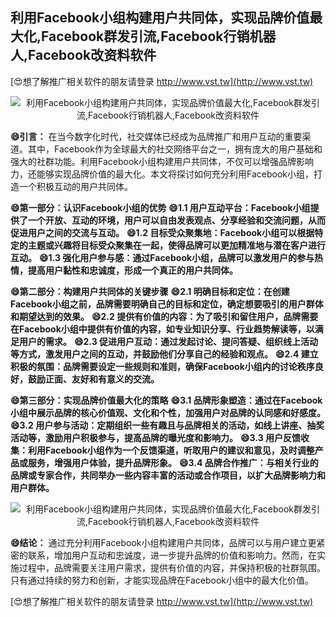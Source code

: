 ## **利用Facebook小组构建用户共同体，实现品牌价值最大化,Facebook群发引流,Facebook行销机器人,Facebook改资料软件**

[😍想了解推广相关软件的朋友请登录 http://www.vst.tw](http://www.vst.tw)

 <center><img src="https://vst.tw/MP4/tuiguang/png/0.png" alt="利用Facebook小组构建用户共同体，实现品牌价值最大化,Facebook群发引流,Facebook行销机器人,Facebook改资料软件"></center>

**😄引言：**
在当今数字化时代，社交媒体已经成为品牌推广和用户互动的重要渠道。其中，Facebook作为全球最大的社交网络平台之一，拥有庞大的用户基础和强大的社群功能。利用Facebook小组构建用户共同体，不仅可以增强品牌影响力，还能够实现品牌价值的最大化。本文将探讨如何充分利用Facebook小组，打造一个积极互动的用户共同体。

**😄第一部分：认识Facebook小组的优势**
**😄1.1 用户互动平台：Facebook小组提供了一个开放、互动的环境，用户可以自由发表观点、分享经验和交流问题，从而促进用户之间的交流与互动。**
**😄1.2 目标受众聚集地：Facebook小组可以根据特定的主题或兴趣将目标受众聚集在一起，使得品牌可以更加精准地与潜在客户进行互动。**
**😄1.3 强化用户参与感：通过Facebook小组，品牌可以激发用户的参与热情，提高用户黏性和忠诚度，形成一个真正的用户共同体。**

**😄第二部分：构建用户共同体的关键步骤**
**😄2.1 明确目标和定位：在创建Facebook小组之前，品牌需要明确自己的目标和定位，确定想要吸引的用户群体和期望达到的效果。**
**😄2.2 提供有价值的内容：为了吸引和留住用户，品牌需要在Facebook小组中提供有价值的内容，如专业知识分享、行业趋势解读等，以满足用户的需求。**
**😄2.3 促进用户互动：通过发起讨论、提问答疑、组织线上活动等方式，激发用户之间的互动，并鼓励他们分享自己的经验和观点。**
**😄2.4 建立积极的氛围：品牌需要设定一些规则和准则，确保Facebook小组内的讨论秩序良好，鼓励正面、友好和有意义的交流。**

**😄第三部分：实现品牌价值最大化的策略**
**😄3.1 品牌形象塑造：通过在Facebook小组中展示品牌的核心价值观、文化和个性，加强用户对品牌的认同感和好感度。**
**😄3.2 用户参与活动：定期组织一些有趣且与品牌相关的活动，如线上讲座、抽奖活动等，激励用户积极参与，提高品牌的曝光度和影响力。**
**😄3.3 用户反馈收集：利用Facebook小组作为一个反馈渠道，听取用户的建议和意见，及时调整产品或服务，增强用户体验，提升品牌形象。**
**😄3.4 品牌合作推广：与相关行业的品牌或专家合作，共同举办一些内容丰富的活动或合作项目，以扩大品牌影响力和用户群体。**

 <center><img src="https://vst.tw/MP4/tuiguang/png/6.png" alt="利用Facebook小组构建用户共同体，实现品牌价值最大化,Facebook群发引流,Facebook行销机器人,Facebook改资料软件"></center>

**😄结论：**
通过充分利用Facebook小组构建用户共同体，品牌可以与用户建立更紧密的联系，增加用户互动和忠诚度，进一步提升品牌的价值和影响力。然而，在实施过程中，品牌需要关注用户需求，提供有价值的内容，并保持积极的社群氛围。只有通过持续的努力和创新，才能实现品牌在Facebook小组中的最大化价值。

[😍想了解推广相关软件的朋友请登录 http://www.vst.tw](http://www.vst.tw)



